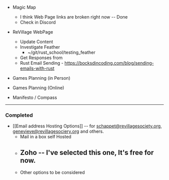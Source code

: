 - Magic Map 
	- I think Web Page links are broken right now -- Done
	- Check in Discord
- ReVillage WebPage 
	- Update Content
	- Investigate Feather
		- ~/git/rust_school/testing_feather
	- Get Responses from
	- Rust Email Sending - 
		https://bocksdincoding.com/blog/sending-emails-with-rust
	
- Games Planning (in Person)
- Games Planning (Online)
- Manifesto / Compass

---
### Completed 

- [[Email address Hosting Options]] -- for schappet@revillagesociety.org, genevieve@revillagesociery.org and others.
	- Mail in a box self Hosted
	- Zoho -- I've selected this one, It's free for now. 
		- 
	- Other options to be considered